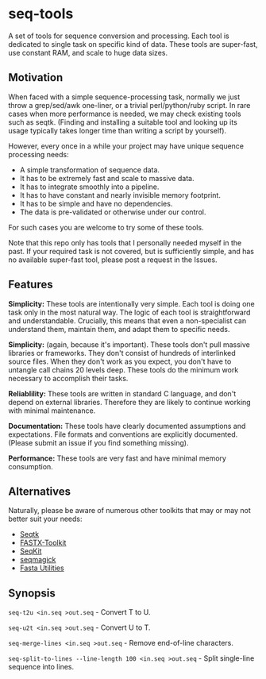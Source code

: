 # seq-tools

A set of tools for sequence conversion and processing.
Each tool is dedicated to single task on specific kind of data.
These tools are super-fast, use constant RAM, and scale to huge data sizes.

## Motivation

When faced with a simple sequence-processing task, normally we just throw a grep/sed/awk one-liner,
or a trivial perl/python/ruby script.
In rare cases when more performance is needed,
we may check existing tools such as seqtk.
(Finding and installing a suitable tool and looking up its usage typically takes longer time than writing a script by yourself).

However, every once in a while your project may have unique sequence processing needs:

* A simple transformation of sequence data.
* It has to be extremely fast and scale to massive data.
* It has to integrate smoothly into a pipeline.
* It has to have constant and nearly invisible memory footprint.
* It has to be simple and have no dependencies.
* The data is pre-validated or otherwise under our control.

For such cases you are welcome to try some of these tools.

Note that this repo only has tools that I personally needed myself in the past.
If your required task is not covered, but is sufficiently simple,
and has no available super-fast tool, please post a request in the Issues.

## Features

**Simplicity:** These tools are intentionally very simple.
Each tool is doing one task only in the most natural way.
The logic of each tool is straightforward and understandable.
Crucially, this means that even a non-specialist can understand them,
maintain them, and adapt them to specific needs.

**Simplicity:** (again, because it's important).
These tools don't pull massive libraries or frameworks.
They don't consist of hundreds of interlinked source files.
When they don't work as you expect, you don't have to untangle call chains 20 levels deep.
These tools do the minimum work necessary to accomplish their tasks.

**Reliablility:** These tools are written in standard C language,
and don't depend on external libraries.
Therefore they are likely to continue working with minimal maintenance.

**Documentation:** These tools have clearly documented assumptions and expectations.
File formats and conventions are explicitly documented.
(Please submit an issue if you find something missing).

**Performance:** These tools are very fast and have minimal memory consumption.

## Alternatives

Naturally, please be aware of numerous other toolkits that may or may not better suit your needs:

* [Seqtk](https://github.com/lh3/seqtk)
* [FASTX-Toolkit](http://hannonlab.cshl.edu/fastx_toolkit/)
* [SeqKit](https://github.com/shenwei356/seqkit)
* [seqmagick](https://fhcrc.github.io/seqmagick/)
* [Fasta Utilities](https://github.com/jimhester/fasta_utilities)

## Synopsis

`seq-t2u <in.seq >out.seq` - Convert T to U.

`seq-u2t <in.seq >out.seq` - Convert U to T.

`seq-merge-lines <in.seq >out.seq` - Remove end-of-line characters.

`seq-split-to-lines --line-length 100 <in.seq >out.seq` - Split single-line sequence into lines.
